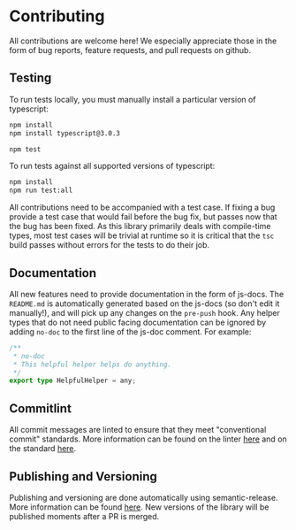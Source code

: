 # Contributing

All contributions are welcome here!
We especially appreciate those in the form of bug reports, feature requests, and pull requests on github.

## Testing

To run tests locally, you must manually install a particular version of typescript:
```bash
npm install
npm install typescript@3.0.3

npm test
```
To run tests against all supported versions of typescript:
```bash
npm install
npm run test:all
```

All contributions need to be accompanied with a test case.
If fixing a bug provide a test case that would fail before the bug fix, but passes now that the bug has been fixed.
As this library primarily deals with compile-time types, most test cases will be trivial at runtime so it is critical that the `tsc` build passes without errors for the tests to do their job.

## Documentation

All new features need to provide documentation in the form of js-docs.
The `README.md` is automatically generated based on the js-docs (so don't edit it manually!), and will pick up any changes on the `pre-push` hook.
Any helper types that do not need public facing documentation can be ignored by adding `no-doc` to the first line of the js-doc comment.
For example:
```typescript
/**
 * no-doc
 * This helpful helper helps do anything.
 */
export type HelpfulHelper = any;
```

## Commitlint

All commit messages are linted to ensure that they meet "conventional commit" standards.
More information can be found on the linter [here](https://github.com/marionebl/commitlint/tree/master/%40commitlint/config-conventional) and on the standard [here](https://www.conventionalcommits.org/en/v1.0.0-beta.2/).

## Publishing and Versioning

Publishing and versioning are done automatically using semantic-release.
More information can be found [here](https://semantic-release.gitbook.io/semantic-release/).
New versions of the library will be published moments after a PR is merged.
